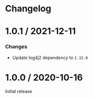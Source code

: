 Changelog
=========

# 1.0.1 / 2021-12-11

### Changes
* Update log4j2 dependency to `2.15.0`

# 1.0.0 / 2020-10-16

Initial release
